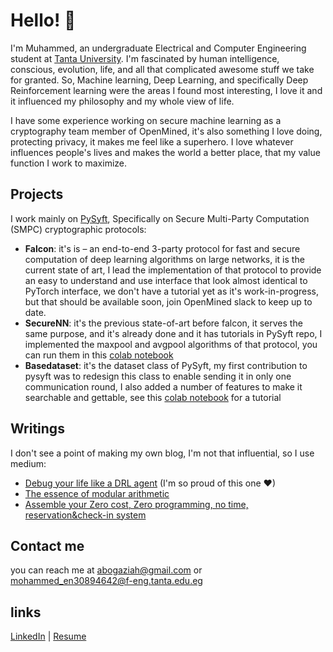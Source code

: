 # Hello! 👋
I'm Muhammed, an undergraduate Electrical and Computer Engineering student at [Tanta University](https://tanta.edu.eg/). I'm fascinated by human intelligence, conscious, evolution, life, and all that complicated awesome stuff we take for granted. So, Machine learning, Deep Learning, and specifically Deep Reinforcement learning were the areas I found most interesting, I love it and it influenced my philosophy and my whole view of life.

I have some experience working on secure machine learning as a cryptography team member of OpenMined, it's also something I love doing, protecting privacy, it makes me feel like a superhero. I love whatever influences people's lives and makes the world a better place, that my value function I work to maximize. 

## Projects

I work mainly on [PySyft](https://github.com/OpenMined/PySyft), Specifically on Secure Multi-Party Computation (SMPC) cryptographic protocols:

 - **Falcon**: it's is – an end-to-end 3-party protocol for fast and secure computation of deep learning algorithms on large networks, it is the current state of art, I lead the implementation of that protocol to provide an easy to understand and use interface that look almost identical to PyTorch interface, we don't have a tutorial yet as it's work-in-progress, but that should be available soon, join OpenMined slack to keep up to date.
 - **SecureNN**: it's the previous state-of-art before falcon, it serves the same purpose, and it's already done and it has tutorials in PySyft repo, I implemented the maxpool and avgpool algorithms of that protocol, you can run them in this [colab notebook](https://colab.research.google.com/drive/19YLIWdf_HwX0c7lqD7uZuW-FtR00moyH)
 - **Basedataset**: it's the dataset class of PySyft, my first contribution to pysyft was to redesign this class to enable sending it in only one communication round, I also added a number of features to make it searchable and gettable, see this [colab notebook](https://colab.research.google.com/drive/1axlCZTVpW-ierD-_JEa6piNddoAfW8MH) for a tutorial  
 
 ## Writings
 
I don't see a point of making my own blog, I'm not that influential, so I use medium:
 - [Debug your life like a DRL agent](https://medium.com/@abogaziah/debug-your-life-like-a-drl-agent-cf34b0a6d6d)   (I'm so proud of this one ❤)
 -  [The essence of modular arithmetic](https://medium.com/@abogaziah/the-essence-of-modular-arithmetic-d43418789f51?source=your_stories_page---------------------------)
 - [Assemble your Zero cost, Zero programming, no time, reservation&check-in system](https://medium.com/@abogaziah/assemble-your-zero-cost-zero-programming-no-time-reservation-check-in-system-93a4124374f2?source=your_stories_page---------------------------)

 ## Contact me
 
you can reach me at abogaziah@gmail.com or 
mohammed_en30894642@f-eng.tanta.edu.eg 
 
 ## links
 [LinkedIn](https://www.linkedin.com/in/abogaziah/) |
 [Resume](https://drive.google.com/file/d/1JQQk0UTnNGADSQUqqMaKPNpSxQQFqMWv/view?usp=sharing)
